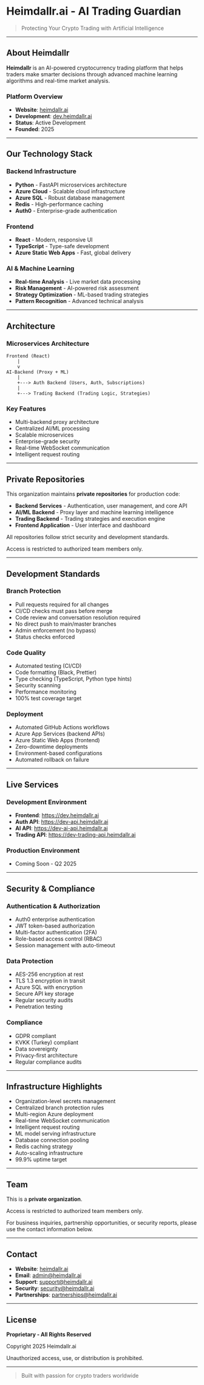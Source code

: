 # Heimdallr.ai - AI Trading Guardian

> Protecting Your Crypto Trading with Artificial Intelligence

---

## About Heimdallr

**Heimdallr** is an AI-powered cryptocurrency trading platform that helps traders make smarter decisions through advanced machine learning algorithms and real-time market analysis.

### Platform Overview

- **Website**: [heimdallr.ai](https://heimdallr.ai)
- **Development**: [dev.heimdallr.ai](https://dev.heimdallr.ai)
- **Status**: Active Development
- **Founded**: 2025

---

## Our Technology Stack

### Backend Infrastructure
- **Python** - FastAPI microservices architecture
- **Azure Cloud** - Scalable cloud infrastructure
- **Azure SQL** - Robust database management
- **Redis** - High-performance caching
- **Auth0** - Enterprise-grade authentication

### Frontend
- **React** - Modern, responsive UI
- **TypeScript** - Type-safe development
- **Azure Static Web Apps** - Fast, global delivery

### AI & Machine Learning
- **Real-time Analysis** - Live market data processing
- **Risk Management** - AI-powered risk assessment
- **Strategy Optimization** - ML-based trading strategies
- **Pattern Recognition** - Advanced technical analysis

---

## Architecture

### Microservices Architecture
```
Frontend (React)
    |
    v
AI-Backend (Proxy + ML)
    |
    +---> Auth Backend (Users, Auth, Subscriptions)
    |
    +---> Trading Backend (Trading Logic, Strategies)
```

### Key Features
- Multi-backend proxy architecture
- Centralized AI/ML processing
- Scalable microservices
- Enterprise-grade security
- Real-time WebSocket communication
- Intelligent request routing

---

## Private Repositories

This organization maintains **private repositories** for production code:

- **Backend Services** - Authentication, user management, and core API
- **AI/ML Backend** - Proxy layer and machine learning intelligence
- **Trading Backend** - Trading strategies and execution engine
- **Frontend Application** - User interface and dashboard

All repositories follow strict security and development standards.

Access is restricted to authorized team members only.

---

## Development Standards

### Branch Protection
- Pull requests required for all changes
- CI/CD checks must pass before merge
- Code review and conversation resolution required
- No direct push to main/master branches
- Admin enforcement (no bypass)
- Status checks enforced

### Code Quality
- Automated testing (CI/CD)
- Code formatting (Black, Prettier)
- Type checking (TypeScript, Python type hints)
- Security scanning
- Performance monitoring
- 100% test coverage target

### Deployment
- Automated GitHub Actions workflows
- Azure App Services (backend APIs)
- Azure Static Web Apps (frontend)
- Zero-downtime deployments
- Environment-based configurations
- Automated rollback on failure

---

## Live Services

### Development Environment
- **Frontend**: https://dev.heimdallr.ai
- **Auth API**: https://dev-api.heimdallr.ai
- **AI API**: https://dev-ai-api.heimdallr.ai
- **Trading API**: https://dev-trading-api.heimdallr.ai

### Production Environment
- Coming Soon - Q2 2025

---

## Security & Compliance

### Authentication & Authorization
- Auth0 enterprise authentication
- JWT token-based authorization
- Multi-factor authentication (2FA)
- Role-based access control (RBAC)
- Session management with auto-timeout

### Data Protection
- AES-256 encryption at rest
- TLS 1.3 encryption in transit
- Azure SQL with encryption
- Secure API key storage
- Regular security audits
- Penetration testing

### Compliance
- GDPR compliant
- KVKK (Turkey) compliant
- Data sovereignty
- Privacy-first architecture
- Regular compliance audits

---

## Infrastructure Highlights

- Organization-level secrets management
- Centralized branch protection rules
- Multi-region Azure deployment
- Real-time WebSocket communication
- Intelligent request routing
- ML model serving infrastructure
- Database connection pooling
- Redis caching strategy
- Auto-scaling infrastructure
- 99.9% uptime target

---

## Team

This is a **private organization**.

Access is restricted to authorized team members only.

For business inquiries, partnership opportunities, or security reports, please use the contact information below.

---

## Contact

- **Website**: [heimdallr.ai](https://heimdallr.ai)
- **Email**: admin@heimdallr.ai
- **Support**: support@heimdallr.ai
- **Security**: security@heimdallr.ai
- **Partnerships**: partnerships@heimdallr.ai

---

## License

**Proprietary - All Rights Reserved**

Copyright 2025 Heimdallr.ai

Unauthorized access, use, or distribution is prohibited.

---

> Built with passion for crypto traders worldwide
